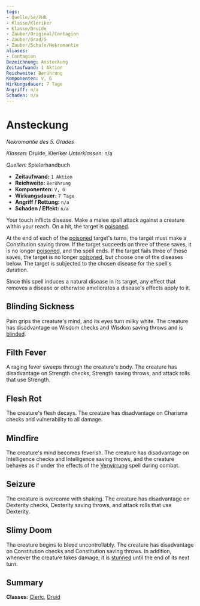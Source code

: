 ```yaml
---
tags:
- Quelle/5e/PHB
- Klasse/Kleriker
- Klasse/Druide
- Zauber/Original/Contagion
- Zauber/Grad/5
- Zauber/Schule/Nekromantie
aliases:
- Contagion
Bezeichnung: Ansteckung
Zeitaufwand: 1 Aktion
Reichweite: Berührung
Komponenten: V, G
Wirkungsdauer: 7 Tage
Angriff: n/a
Schaden: n/a
---
```

# Ansteckung
_Nekromantie des 5. Grades_

_Klassen:_ Druide, Kleriker
_Unterklassen:_  n/a

_Quellen:_ Spielerhandbuch

- **Zeitaufwand:** `1 Aktion`
- **Reichweite:** `Berührung`
- **Komponenten:** `V, G`
- **Wirkungsdauer:** `7 Tage`
- **Angriff / Rettung:** `n/a`
- **Schaden / Effekt:**  `n/a`

Your touch inflicts disease. Make a melee spell attack against a creature within your reach. On a hit, the target is [poisoned](rules/conditions.md#poisoned).

At the end of each of the [poisoned](rules/conditions.md#poisoned) target's turns, the target must make a Constitution saving throw. If the target succeeds on three of these saves, it is no longer [poisoned](rules/conditions.md#poisoned), and the spell ends. If the target fails three of these saves, the target is no longer [poisoned](rules/conditions.md#poisoned), but choose one of the diseases below. The target is subjected to the chosen disease for the spell's duration.

Since this spell induces a natural disease in its target, any effect that removes a disease or otherwise ameliorates a disease's effects apply to it.

## Blinding Sickness

Pain grips the creature's mind, and its eyes turn milky white. The creature has disadvantage on Wisdom checks and Wisdom saving throws and is [blinded](rules/conditions.md#blinded).

## Filth Fever

A raging fever sweeps through the creature's body. The creature has disadvantage on Strength checks, Strength saving throws, and attack rolls that use Strength.

## Flesh Rot

The creature's flesh decays. The creature has disadvantage on Charisma checks and vulnerability to all damage.

## Mindfire

The creature's mind becomes feverish. The creature has disadvantage on Intelligence checks and Intelligence saving throws, and the creature behaves as if under the effects of the [Verwirrung](Verwirrung.md) spell during combat.

## Seizure

The creature is overcome with shaking. The creature has disadvantage on Dexterity checks, Dexterity saving throws, and attack rolls that use Dexterity.

## Slimy Doom

The creature begins to bleed uncontrollably. The creature has disadvantage on Constitution checks and Constitution saving throws. In addition, whenever the creature takes damage, it is [stunned](rules/conditions.md#stunned) until the end of its next turn.

## Summary

**Classes**: [Cleric](../Klassen/Kleriker.md), [Druid](Dungeons%20&%20Dragons/Wikipedia%20der%20Vergessenen%20Reiche/Kompendium%20der%20Vergessenen%20Reiche/Klassen/druid.md)
